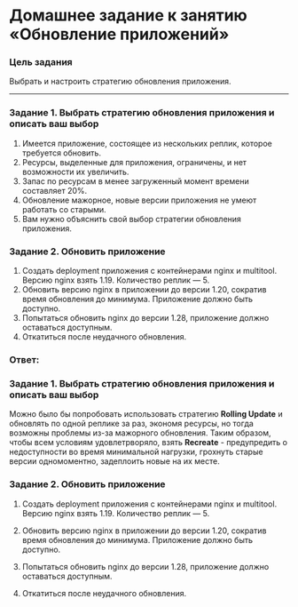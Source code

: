 # Домашнее задание к занятию «Обновление приложений»

### Цель задания

Выбрать и настроить стратегию обновления приложения.

-----

### Задание 1. Выбрать стратегию обновления приложения и описать ваш выбор

1. Имеется приложение, состоящее из нескольких реплик, которое требуется обновить.
2. Ресурсы, выделенные для приложения, ограничены, и нет возможности их увеличить.
3. Запас по ресурсам в менее загруженный момент времени составляет 20%.
4. Обновление мажорное, новые версии приложения не умеют работать со старыми.
5. Вам нужно объяснить свой выбор стратегии обновления приложения.

### Задание 2. Обновить приложение

1. Создать deployment приложения с контейнерами nginx и multitool. Версию nginx взять 1.19. Количество реплик — 5.
2. Обновить версию nginx в приложении до версии 1.20, сократив время обновления до минимума. Приложение должно быть доступно.
3. Попытаться обновить nginx до версии 1.28, приложение должно оставаться доступным.
4. Откатиться после неудачного обновления.

### Ответ:

### Задание 1. Выбрать стратегию обновления приложения и описать ваш выбор

Можно было бы попробовать использовать стратегию __Rolling Update__ и обновлять по одной реплике за раз, экономя ресурсы, но тогда возможны проблемы из-за мажорного обновления.
Таким образом, чтобы всем условиям удовлетрворяло, взять __Recreate__ - предупредить о недоступности во время минимальной нагрузки, грохнуть старые версии одномоментно, задеплоить новые на их месте.

### Задание 2. Обновить приложение

1. Создать deployment приложения с контейнерами nginx и multitool. Версию nginx взять 1.19. Количество реплик — 5.


2. Обновить версию nginx в приложении до версии 1.20, сократив время обновления до минимума. Приложение должно быть доступно.


3. Попытаться обновить nginx до версии 1.28, приложение должно оставаться доступным.


4. Откатиться после неудачного обновления.
